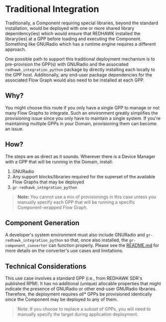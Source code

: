 # Traditional Integration

Traditionally, a Component requiring special libraries, beyond the standard installation, would be deployed with one or more shared library dependency(ies) which would ensure that REDHAWK installed the library(ies) at a GPP before loading and executing the Component.  Something like GNURadio which has a runtime engine requires a different approach.  

One possible path to support this traditional deployment mechanism is to pre-provision the GPP(s) with GNURadio and the associated `redhawk_integration_python` package by directly installing each locally to the GPP host.  Additionally, any end-user package dependencies for the associated Flow Graph would also need to be installed at each GPP.

## Why?

You might choose this route if you only have a single GPP to manage or not many Flow Graphs to integrate.  Such an environment greatly simplifies the provisioning issue since you only have to maintain a single system.  If you're maintaining multiple GPPs in your Domain, provisioning them can become an issue.

## How?

The steps are as direct as it sounds.  Wherever there is a Device Manager with a GPP that will be running in the Domain, install: 

1. GNURadio
2. Any support blocks/libraries required for the superset of the available Flow Graphs that may be deployed
3. `gr-redhawk_integration_python`

 > **Note:** You cannot use a mix of provisionings in this case unless you manually specify each GPP that will be running a specific Component-wrapped Flow Graph.

## Component Generation

A developer's system environment must also include GNURadio and `gr-redhawk_integration_python` so that, once also installed, the `gr-component_converter` can function properly.  Please see the [README.md][gr-cc] for more details on the converter's use cases and limitations.


## Technical Considerations

This use case involves a standard GPP (i.e., from REDHAWK SDR's published RPM).  It has no additional (unique) allocable properties that might indicate the presence of GNURadio or other end-user GNURadio libraries.  Therefore, the deployment requires _all*_ GPPs be provisioned identically since the Component may be deployed to any of them.

 > Note: If you choose to replace a subset of GPPs, you will need to manually specify the target during application deployment.


 [gr-cc]: ../gr-component_converter/README.md